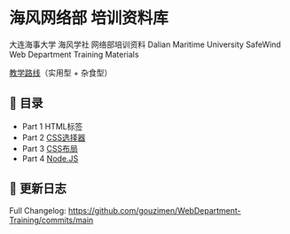 # 海风网络部 培训资料库
大连海事大学 海风学社 网络部培训资料
Dalian Maritime University SafeWind Web Department Training Materials

[教学路线](学习路线.md)（实用型 + 杂食型）

## 📖 目录
- Part 1 HTML标签
- Part 2 [CSS选择器](Part2%20-%20CSS选择器/)
- Part 3 [CSS布局](Part3%20-%20CSS布局/)
- Part 4 [Node.JS](Part4%20-%20Node/)

## 📃 更新日志
Full Changelog: https://github.com/gouzimen/WebDepartment-Training/commits/main